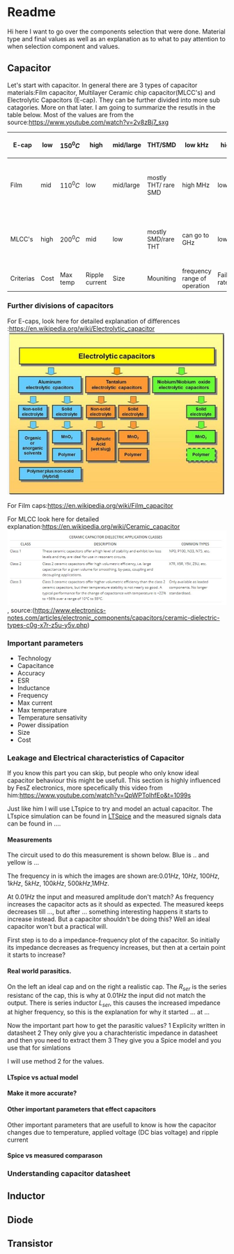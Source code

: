 # Readme
Hi here I want to go over the components selection that were done. Material type and final values as well as an explanation as to what to pay attention to when selection component and values.

## Capacitor
Let's start with capacitor. In general there are 3 types of capacitor materials:Film capacitor, Multilayer Ceramic chip capacitor(MLCC's) and Electrolytic Capacitors (E-cap). They can be further divided into more sub catagories. More on that later. I am going to summarize the resutls in the table below. Most of the values are from the source:https://www.youtube.com/watch?v=2v8zBj7_sxg

E-cap | low | $150^0 C$ | high | mid/large |THT/SMD | low kHz | high | high | #9 | #10 | DC Link, Low frequency Energy storage
--- | --- | --- | --- |--- |--- |--- |--- |--- |--- |--- |---
Film | mid | $110^0 C$ | low | mid/large | mostly THT/ rare SMD | high MHz | low | high| mid | 276 | Decoupling,Filter with certain cut-off frequency,High reliability application, EMI suppresion
MLCC's| high| $200^0 C$ | mid | low | mostly SMD/rare THT | can go to GHz | low | low | 272 | 276 | Decoupling,High frequency Energy storage,Filter with rough cut-off frequency, EMI suppresion
 Criterias | Cost | Max temp | Ripple current | Size | Mouniting | frequency range of operation | Failure rate | energy density | 26 | 276 | Typical applicitation

### Further divisions of capacitors
For E-caps, look here for detailed explanation of differences :https://en.wikipedia.org/wiki/Electrolytic_capacitor <br />  <img src="Images/Electrolytic_capacitor_tree.jpg" width=500 >

For Film caps:https://en.wikipedia.org/wiki/Film_capacitor

For MLCC look here for detailed explanation:https://en.wikipedia.org/wiki/Ceramic_capacitor  <br />  <img src="Images/Ceramic_capacitor_classes.jpg" width=750 >, source:(https://www.electronics-notes.com/articles/electronic_components/capacitors/ceramic-dielectric-types-c0g-x7r-z5u-y5v.php)

### Important parameters
* Technology
* Capacitance
* Accuracy
* ESR
* Inductance
* Frequency
* Max current
* Max temperature
* Temperature sensativity
* Power dissipation
* Size
* Cost

### Leakage and Electrical characteristics of Capacitor

If you know this part you can skip, but people who only know ideal capacitor behaviour this might be usefull. This section is highly influenced by FesZ electronics, more specefically this video from him:https://www.youtube.com/watch?v=QpWPTolhfEo&t=1099s

Just like him I will use LTspice to try and model an actual capacitor. The LTspice simulation can be found in [LTSpice](LTSpice) and the measured signals data can be found in .... 

#### Measurements 
The circuit used to do this measurement is shown below. Blue is .. and yellow is ...

The frequency in is which the images are shown are:$0.01 Hz$, $10 Hz$, $100 Hz$, $1 kHz$, $5 kHz$, $100 kHz$, $500 kHz$,$1 MHz$.

At $0.01 Hz$ the input and measured amplitude don't match? As frequency increases the capacitor acts as it should as expected. The measured keeps decreases till ..., but after ... something interesting happens it starts to increase instead. But a capacitor shouldn't be doing this? Well an ideal capacitor won't but a practical will. 

First step is to do a impedance-frequency plot of the capacitor. So initially its impedance decreases as frequency increases, but then at a certain point it starts to increase?

####  Real world parasitics.

On the left an ideal cap and on the right a realistic cap. The $R_{ser}$ is the series resistanc of the cap, this is why at $0.01Hz$ the input did not match the output. There is series inductor $L_{ser}$, this causes the increased impedance at higher frequency, so this is the explanation for why it started ... at ...

Now the important part how to get the parasitic values? 
1 Explicity written in datasheet 
2 They only give you a charachteristic impedance in datasheet and then you need to extract them 
3 They give you a Spice model and you use that for simlations
 
I will use method 2 for the values.

#### LTspice vs actual model

#### Make it more accurate?

#### Other important parameters that effect capacitors
Other important parameters that are usefull to know is how the capacitor changes due to temperature, applied voltage (DC bias voltage) and ripple current


#### Spice vs measured comparason



### Understanding capacitor datasheet 

## Inductor

## Diode

## Transistor
